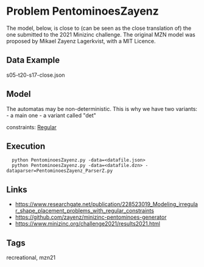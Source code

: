 # Problem PentominoesZayenz

The model, below, is close to (can be seen as the close translation of) the one submitted to the 2021 Minizinc challenge.
The original MZN model was proposed by Mikael Zayenz Lagerkvist, with a MIT Licence.

## Data Example
  s05-t20-s17-close.json

## Model
  The automatas may be non-deterministic. This is why we have two variants:
    - a main one
    - a variant called "det"

  constraints: [Regular](http://pycsp.org/documentation/constraints/Regular)

## Execution
```
  python PentominoesZayenz.py -data=<datafile.json>
  python PentominoesZayenz.py -data=<datafile.dzn> -dataparser=PentominoesZayenz_ParserZ.py
```

## Links
  - https://www.researchgate.net/publication/228523019_Modeling_irregular_shape_placement_problems_with_regular_constraints
  - https://github.com/zayenz/minizinc-pentominoes-generator
  - https://www.minizinc.org/challenge2021/results2021.html

## Tags
  recreational, mzn21
